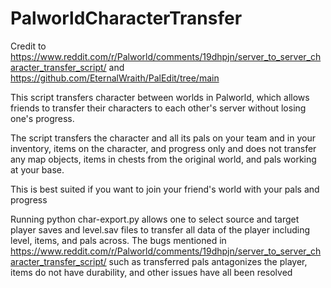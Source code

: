 # PalworldCharacterTransfer
Credit to https://www.reddit.com/r/Palworld/comments/19dhpjn/server_to_server_character_transfer_script/ and https://github.com/EternalWraith/PalEdit/tree/main

This script transfers character between worlds in Palworld, which allows friends to transfer their characters to each other's server without losing one's progress.

The script transfers the character and all its pals on your team and in your inventory, items on the character, and progress only and does not transfer any map objects, items in chests from the original world, and pals working at your base.

This is best suited if you want to join your friend's world with your pals and progress

Running python char-export.py allows one to select source and target player saves and level.sav files to transfer all data of the player including level, items, and pals across.
The bugs mentioned in https://www.reddit.com/r/Palworld/comments/19dhpjn/server_to_server_character_transfer_script/ such as transferred pals antagonizes the player, items do not have durability, and other issues have all been resolved
